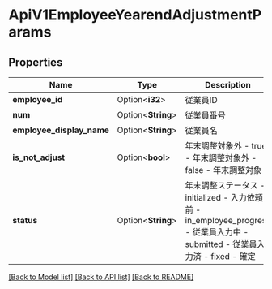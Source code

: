 # ApiV1EmployeeYearendAdjustmentParams

## Properties

Name | Type | Description | Notes
------------ | ------------- | ------------- | -------------
**employee_id** | Option<**i32**> | 従業員ID | [optional]
**num** | Option<**String**> | 従業員番号 | [optional]
**employee_display_name** | Option<**String**> | 従業員名 | [optional]
**is_not_adjust** | Option<**bool**> | 年末調整対象外 - true - 年末調整対象外 - false - 年末調整対象 | [optional]
**status** | Option<**String**> | 年末調整ステータス - initialized - 入力依頼前 - in_employee_progress - 従業員入力中 - submitted - 従業員入力済 - fixed - 確定 | [optional]

[[Back to Model list]](../README.md#documentation-for-models) [[Back to API list]](../README.md#documentation-for-api-endpoints) [[Back to README]](../README.md)


